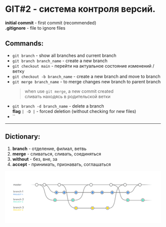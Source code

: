 GIT#2 - система контроля версий.
=====================================
**initial commit** - first commit (recommended)\
**.gitignore** - file to ignore files

## Commands:
* `git branch` - show all branches and current branch
* `git branch branch_name` - create a new branch
* `git checkout main` - перейти на актуальное состояние изменений / ветку
* `git checkout -b branch_name` - create a new branch and move to branch
* `git merge branch_name` - to merge changes new branch to parent branch
    > when use `git merge`, a new commit created\
    > сливать находясь в родительской ветки
* `git branch -d branch_name` - delete a branch\
    **flag** `| -D |` - forced deletion (without checking for new files)
* ``
-------------------------------------------------
## Dictionary:
1. **branch** - отделение, филиал, ветвь
1. **merge** - сливаться, сливать, соединяться
1. **without** - без, вне, за
1. **accept** - принимать, признавать, соглашаться

![branches](photo/branches.png)